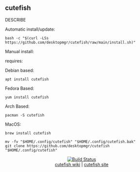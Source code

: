 ## cutefish  
  
DESCRIBE  
  
Automatic install/update:

```shell
bash -c "$(curl -LSs https://github.com/desktopmgr/cutefish/raw/main/install.sh)"
```

Manual install:
  
requires:

Debian based:

```shell
apt install cutefish
```  

Fedora Based:

```shell
yum install cutefish
```  

Arch Based:

```shell
pacman -S cutefish
```  

MacOS:  

```shell
brew install cutefish
```
  
```shell
mv -fv "$HOME/.config/cutefish" "$HOME/.config/cutefish.bak"
git clone https://github.com/desktopmgr/cutefish "$HOME/.config/cutefish"
```
  
<p align=center>
   <a href="https://travis-ci.com/github/desktopmgr/cutefish" target="_blank" rel="noopener noreferrer">
     <img src="https://travis-ci.com/desktopmgr/cutefish.svg?branch=master" alt="Build Status"></a><br />
  <a href="https://wiki.archlinux.org/index.php/cutefish" target="_blank" rel="noopener noreferrer">cutefish wiki</a>  |  
  <a href="cutefish" target="_blank" rel="noopener noreferrer">cutefish site</a>
</p>  
